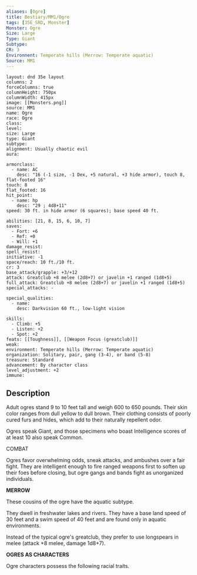 ```yaml
---
aliases: [Ogre]
title: Bestiary/MM1/Ogre
tags: [35E_SRD, Monster]
Monster: Ogre
Size: Large
Type: Giant
Subtype: 
CR: 3
Environnent: Temperate hills (Merrow: Temperate aquatic)
Source: MM1
---
```


```statblock
layout: dnd 35e layout
columns: 2
forceColumns: true
columnHeight: 750px
columnWidth: 415px
image: [[Monsters.png]]
source: MM1
name: Ogre
race: Ogre
class: 
level: 
size: Large
type: Giant
subtype: 
alignment: Usually chaotic evil
aura: 

armorclass:
  - name: AC
    desc: "16 (-1 size, -1 Dex, +5 natural, +3 hide armor), touch 8, flat-footed 16"
touch: 8
flat_footed: 16
hit_point:
  - name: hp
    desc: "29 ; 4d8+11"
speed: 30 ft. in hide armor (6 squares); base speed 40 ft.

abilities: [21, 8, 15, 6, 10, 7]
saves:
  - Fort: +6
  - Ref: +0
  - Will: +1
damage_resist: 
spell_resist: 
initiative: -1
space/reach: 10 ft./10 ft.
cr: 3
base_attack/grapple: +3/+12
attack: Greatclub +8 melee (2d8+7) or javelin +1 ranged (1d8+5)
full_attack: Greatclub +8 melee (2d8+7) or javelin +1 ranged (1d8+5)
special_attacks: -

special_qualities:
  - name: 
    desc: Darkvision 60 ft., low-light vision

skills:
  - Climb: +5
  - Listen: +2
  - Spot: +2
feats: [[Toughness]], [[Weapon Focus (greatclub)]]
weak: 
environment: Temperate hills (Merrow: Temperate aquatic)
organization: Solitary, pair, gang (3-4), or band (5-8)
treasure: Standard
advancement: By character class
level_adjustment: +2
immune: 
```

## Description

<p>Adult ogres stand 9 to 10 feet tall and weigh 600 to 650 pounds. Their skin color ranges from dull yellow to dull brown. Their clothing consists of poorly cured furs and hides, which add to their naturally repellent odor.</p>
<p>Ogres speak Giant, and those specimens who boast Intelligence scores of at least 10 also speak Common.</p>
<p>COMBAT</p>
<p>Ogres favor overwhelming odds, sneak attacks, and ambushes over a fair fight. They are intelligent enough to fire ranged weapons first to soften up their foes before closing, but ogre gangs and bands fight as unorganized individuals.</p>
<p>
            <b>MERROW</b>
          </p>
<p>These cousins of the ogre have the aquatic subtype.</p>
<p>They dwell in freshwater lakes and rivers. They have a base land speed of 30 feet and a swim speed of 40 feet and are found only in aquatic environments.</p>
<p>Instead of the typical ogre's greatclub, they prefer to use longspears in melee (attack +8 melee, damage 1d8+7).</p>
<p>
            <b>OGRES AS CHARACTERS</b>
          </p>
<p>Ogre characters possess the following racial traits.</p>